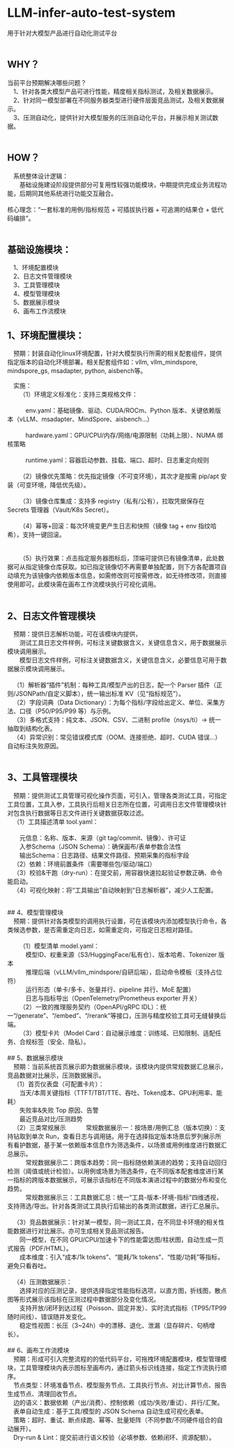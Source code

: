 # LLM-infer-auto-test-system
用于针对大模型产品进行自动化测试平台<br>
<br>
## WHY？<br>
当前平台预期解决哪些问题？<br>
&emsp;1、针对各类大模型产品可进行性能，精度相关指标测试，及相关数据展示。<br>
&emsp;2、针对同一模型部署在不同服务器类型进行硬件层面竞品测试，及相关数据展示。<br>
&emsp;3、压测自动化，提供针对大模型服务的压测自动化平台，并展示相关测试数据。<br>
<br>
## HOW？<br>
&emsp;系统整体设计逻辑：<br>
&emsp;&emsp;基础设施建设阶段提供部分可复用性较强功能模块，中期提供完成业务流程功能，后期同其他系统进行功能交互融合。<br>
<br>
核心理念：“一套标准的用例/指标规范 + 可插拔执行器 + 可追溯的结果仓 + 低代码编排”。<br>
<br>
## 基础设施模块：<br>
&emsp;1、环境配置模块<br>
&emsp;2、日志文件管理模块<br>
&emsp;3、工具管理模块<br>
&emsp;4、模型管理模块<br>
&emsp;5、数据展示模块<br>
&emsp;6、画布工作流模块<br>


## 1、环境配置模块：<br>
&emsp;预期：封装自动化linux环境配置，针对大模型执行所需的相关配套组件，提供指定版本的自动化环境部署。相关配套组件如：vllm, vllm_mindspore, mindspore_gs, msadapter, python, aisbench等。<br>

&emsp;实施：<br>
&emsp;&emsp;（1）环境定义标准化：支持三类规格文件：<br>
<br>
&emsp;&emsp;&emsp;env.yaml：基础镜像、驱动、CUDA/ROCm、Python 版本、关键依赖版本（vLLM、msadapter、MindSpore、aisbench…）<br>
<br>
&emsp;&emsp;&emsp;hardware.yaml：GPU/CPU/内存/网络/电源限制（功耗上限）、NUMA 绑核策略<br>
<br>
&emsp;&emsp;&emsp;runtime.yaml：容器启动参数、挂载、端口、超时、日志重定向规则<br>
<br>
&emsp;&emsp;（2）镜像优先策略：优先指定镜像（不可变环境），其次才是按需 pip/apt 安装（可变环境，降低优先级）。<br>
<br>
&emsp;&emsp;（3）镜像仓库集成：支持多 registry（私有/公有），拉取凭据保存在 Secrets 管理器（Vault/K8s Secret）。<br>
<br>
&emsp;&emsp;（4）幂等+回滚：每次环境变更产生日志和快照（镜像 tag + env 指纹哈希），支持一键回滚。<br>
<br>
<br>
&emsp;&emsp;（5）执行效果：点击指定服务器图标后，顶端可提供已有镜像清单，此处数据可从指定镜像仓库获取。如已指定镜像切不再需要单独配置，则下方各配置项自动填充为该镜像内依赖版本信息，如需修改则可按需修改，如无待修改项，则直接使用即可。此模块需在画布工作流模块执行可视化调用。<br>
<br>
## 2、日志文件管理模块<br>
&emsp;预期：提供日志解析功能，可在该模块内提供，<br>
&emsp;&emsp;测试工具日志文件样例，可标注关键数据含义，关键信息含义，用于数据展示模块调用展示。<br>
&emsp;&emsp;模型日志文件样例，可标注关键数据含义，关键信息含义，必要信息可用于数据展示模块调用展示。<br>
<br>
&emsp;（1）解析器“插件”机制：每种工具/模型产出的日志，配一个 Parser 插件（正则/JSONPath/自定义脚本），统一输出标准 KV（见“指标规范”）。<br>
&emsp;（2）字段词典（Data Dictionary）：为每个指标/字段给出定义、单位、采集方法、口径（P50/P95/P99 等）与示例。<br>
&emsp;（3）多格式支持：纯文本、JSON、CSV、二进制 profile（nsys/ti）→ 统一抽取到结构化表。<br>
&emsp;（4）异常识别：常见错误模式库（OOM、连接拒绝、超时、CUDA 错误…）自动标注失败原因。<br>
<br>
## 3、工具管理模块<br>
&emsp;预期：提供测试工具管理可视化操作页面，可引入，管理各类测试工具，可指定工具位置，工具入参，工具执行后相关日志所在位置，可调用日志文件管理模块针对包含执行数据等日志文件进行关键数据获取过滤。<br>
&emsp;（1）工具描述清单 tool.yaml：<br>
<br>
&emsp;&emsp;元信息：名称、版本、来源（git tag/commit、镜像）、许可证<br>
&emsp;&emsp;入参Schema（JSON Schema）：确保画布/表单参数合法性<br>
&emsp;&emsp;输出Schema：日志路径、结果文件路径、预期采集的指标字段<br>
&emsp;（2）依赖：环境前置条件（需要哪些包/驱动/端口）<br>
&emsp;（3）校验&干跑（dry-run）：在提交前，用容器快速拉起验证参数正确、命令能启动。<br>
&emsp;（4）可视化映射：将“工具输出”自动映射到“日志解析器”，减少人工配置。<br>

<br>
## 4、模型管理模块<br>
&emsp;预期：提供针对各类模型的调用执行设置，可在该模块内添加模型执行命令，各类候选参数，是否需重定向日志，如需重定向，可指定日志相对路径。<br>
<br>
&emsp;&emsp;（1）模型清单 model.yaml：<br>
&emsp;&emsp;&emsp;模型ID、权重来源（S3/HuggingFace/私有仓）、版本哈希、Tokenizer 版本<br>
&emsp;&emsp;&emsp;推理后端（vLLM/vllm_mindspore/自研后端），启动命令模板（支持占位符）<br>
&emsp;&emsp;&emsp;运行形态（单卡/多卡、张量并行、pipeline 并行、MoE 配置）<br>
&emsp;&emsp;&emsp;日志与指标导出（OpenTelemetry/Prometheus exporter 开关）<br>
&emsp;&emsp;（2）一致的推理服务契约（OpenAPI/gRPC IDL）：统一“/generate”、“/embed”、“/rerank”等接口，压测与精度校验工具可无缝替换后端。<br>
&emsp;&emsp;（3）模型卡片（Model Card：自动展示维度：训练域、已知限制、适配任务、合规标签（安全、隐私）。<br>
<br>
## 5、数据展示模块<br>
&emsp;预期：当前系统首页展示即为数据展示模块，该模块内提供常规数据汇总展示，竞品数据对比展示，压测数据展示。<br>
&emsp;（1）首页仪表盘（可配置卡片）：<br>
&emsp;&emsp;当天/本周关键指标（TTFT/TBT/TTE、吞吐、Token成本、GPU利用率、能耗）<br>
&emsp;&emsp;失败率&失败 Top 原因、告警<br>
&emsp;&emsp;最近竞品对比/压测趋势<br>
&emsp;（2）三类常规展示
&emsp;&emsp;&emsp;常规数据展示一：按场景/用例汇总（版本切换）：支持钻取到单次 Run，查看日志与调用链。用于在选择指定版本场景后罗列展示所有看护数据，基于某一依赖版本信息作为筛选条件，以场景或用例维度进行数据汇总展示。<br>
&emsp;&emsp;&emsp;常规数据展示二：跨版本趋势：同一指标随依赖演进的趋势；支持自动回归检测（阈值或统计检验）。以用例或场景为筛选条件，在不同版本配套维度进行某一指标的跨版本数据展示，可展示该指标在不同版本演进过程中的数据分布和变化趋势。<br>
&emsp;&emsp;&emsp;常规数据展示三：工具数据汇总：统一“工具-版本-环境-指标”四维透视，支持筛选/导出。针对各类测试工具执行后输出的各类测试数据，进行汇总展示。<br>
<br>
&emsp;（3）竞品数据展示：针对某一模型，同一测试工具，在不同显卡环境的相关性能数据进行对比展示。亦可生成相关竞品测试报告。<br>
&emsp;&emsp;同一模型，在不同 GPU/CPU/加速卡下的性能雷达图/柱状图，自动生成一页式报告（PDF/HTML）。<br>
&emsp;&emsp;成本维度：引入“成本/1k tokens”、“能耗/1k tokens”、“性能/功耗”等指标，避免只看吞吐。<br>
<br>
&emsp;（4）压测数据展示：<br>
&emsp;&emsp;选择对应的压测记录，提供选择指定性能指标选项，以直方图，折线图，散点图等形式展示该指标在压测过程中数据部分及变化情况。<br>
&emsp;&emsp;支持开放/闭环到达过程（Poisson、固定并发）、实时流式指标（TP95/TP99随时间线）、错误随并发变化。<br>
&emsp;&emsp;稳定性视图：长压（3~24h）中的漂移、退化、泄漏（显存碎片、句柄增长）。<br>
<br>
## 6、画布工作流模块<br>
&emsp;预期：形成可引入完整流程的的低代码平台，可拖拽环境配置模块，模型管理模块，工具管理模块内表示图标至画布内，通过箭头标识线连接，指定工作流执行顺序。<br>
&emsp;节点类型：环境准备节点、模型服务节点、工具执行节点、对比计算节点、报告生成节点、清理回收节点。<br>
&emsp;边的语义：数据依赖（产出/消费）、控制依赖（成功/失败/重试）、并行/汇聚。<br>
&emsp;表单自动生成：基于工具/模型的 JSON Schema 自动生成可视化表单。<br>
&emsp;策略：超时、重试、断点续跑、幂等、批量矩阵（不同参数/不同硬件组合的自动展开）。<br>
&emsp;Dry-run & Lint：提交前进行语义校验（必填参数、依赖闭环、资源配额）。<br>
